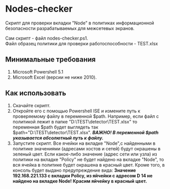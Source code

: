 # Nodes-checker
Скрипт для проверки вкладки "Node" в политиках информационной безопасности разрабатываемых для межсетевых экранов.

Сам скрипт - файл nodes-checker.ps1.    
Файл образец политики для проверки работоспособности - TEST.xlsx

## Минимальные требования
1. Microsoft Powershell 5.1
2. Microsoft Excel (версии не ниже 2010).

## Как использовать
1. Скачайте скрипт.
2. Откройте его с помощью Powershell ISE и измените путь к проверяемому файлу в переменной $path. Например, если файл с политикой лежит 
в папке "D:\TEST\detector\TEST.xlsx" то переменная $path будет выглядеть так $path="D:\TEST\detector\TEST.xlsx". ***ВАЖНО! В переменной $path указывается абсолютный путь к файлу.***    
3. Запустите скрипт. Все ячейки на вкладке "Node",с найденными в политике значениями (адресами хостов и сетей) будут окрашены в зеленый цвет.
Если какое-либо значение (адрес сети или узла) из политики на вкладке "Policy" не будет найдено на вкладке "Node", то вся ячейка в политике будет окрашена в красный цвет. Кроме того, в консоль будет выдано предупреждение вида:
**Значение 192.168.221.133 с вкладки Policy, из яйчейки с адресом  D 14  не найдено на вкладке Node! Красим яйчейку в красный цвет.**
